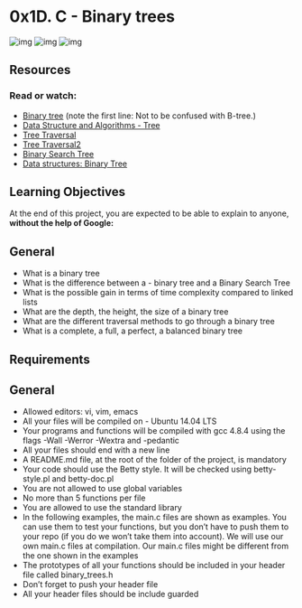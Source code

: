 # 0x1D. C - Binary trees

![img](https://s3.amazonaws.com/issac-ghost/2019/03/preorder-traversal.gif)
![img](https://s3.amazonaws.com/issac-ghost/2019/03/inorder-traversal.gif)
![img](https://s3.amazonaws.com/issac-ghost/2019/03/postorder-traversal.gif)

## Resources
### Read or watch:

- [Binary tree](https://intranet.hbtn.io/rltoken/YjCgugjFZBKqIeU2_lF-fQ) (note the first line: Not to be confused with B-tree.)
- [Data Structure and Algorithms - Tree](https://intranet.hbtn.io/rltoken/YERnIz9OggXbBoXpiqSMEw)
- [Tree Traversal](https://intranet.hbtn.io/rltoken/pR4-vwFxzbph4FkMF2np1Q)
- [Tree Traversal2](https://www.issacc.com/binary-tree-traversal-preorder-inorder-postorder/)
- [Binary Search Tree](https://intranet.hbtn.io/rltoken/L2CpULSk9hQEOBKaGI8IkQ)
- [Data structures: Binary Tree](https://intranet.hbtn.io/rltoken/jQNFgIuh8O73TqIaFeQoPA)
## Learning Objectives
At the end of this project, you are expected to be able to explain to anyone, **without the help of Google:**

## General
- What is a binary tree
- What is the difference between a - binary tree and a Binary Search Tree
- What is the possible gain in terms of time complexity compared to linked lists
- What are the depth, the height, the size of a binary tree
- What are the different traversal methods to go through a binary tree
- What is a complete, a full, a perfect, a balanced binary tree
## Requirements
## General
- Allowed editors: vi, vim, emacs
- All your files will be compiled on - Ubuntu 14.04 LTS
- Your programs and functions will be compiled with gcc 4.8.4 using the flags -Wall -Werror -Wextra and -pedantic
- All your files should end with a new line
- A README.md file, at the root of the folder of the project, is mandatory
- Your code should use the Betty style. It will be checked using betty-style.pl and betty-doc.pl
- You are not allowed to use global variables
- No more than 5 functions per file
- You are allowed to use the standard library
- In the following examples, the main.c files are shown as examples. You can use them to test your functions, but you don’t have to push them to your repo (if you do we won’t take them into account). We will use our own main.c files at compilation. Our main.c files might be different from the one shown in the examples
- The prototypes of all your functions should be included in your header file called binary_trees.h
- Don’t forget to push your header file
- All your header files should be include guarded
